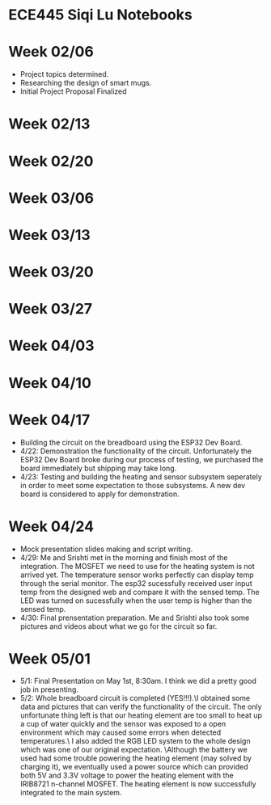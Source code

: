# ECE445 Siqi Lu Notebooks

# Week 02/06
- Project topics determined.
- Researching the design of smart mugs.
- Initial Project Proposal Finalized

# Week 02/13


# Week 02/20

# Week 03/06

# Week 03/13

# Week 03/20

# Week 03/27

# Week 04/03

# Week 04/10

# Week 04/17
- Building the circuit on the breadboard using the ESP32 Dev Board.
- 4/22: Demonstration the functionality of the circuit. Unfortunately the ESP32 Dev Board broke during our process of testing, we purchased the board immediately but shipping may take long. 
- 4/23: Testing and building the heating and sensor subsystem seperately in order to meet some expectation to those subsystems. A new dev board is considered to apply for demonstration.

# Week 04/24
- Mock presentation slides making and script writing.
- 4/29: Me and Srishti met in the morning and finish most of the integration. The MOSFET we need to use for the heating system is not arrived yet. The temperature sensor works perfectly can display temp through the serial monitor. The esp32 sucessfully received user input temp from the designed web and compare it with the sensed temp. The LED was turned on sucessfully when the user temp is higher than the sensed temp.
- 4/30: Final prensentation preparation. Me and Srishti also took some pictures and videos about what we go for the circuit so far. 

# Week 05/01
- 5/1: Final Presentation on May 1st, 8:30am. I think we did a pretty good job in presenting.
- 5/2: Whole breadboard circuit is completed (YES!!!).\I obtained some data and pictures that can verify the functionality of the circuit. The only unfortunate thing left is that our heating element are too small to heat up a cup of water quickly and the sensor was exposed to a open environment which may caused some errors when detected temperatures.\ I also added the RGB LED system to the whole design which was one of our original expectation. \Although the battery we used had some trouble powering the heating element (may solved by charging it), we eventually used a power source which can provided both 5V and 3.3V voltage to power the heating element with the IRIB8721 n-channel MOSFET. The heating element is now successfully integrated to the main system.
